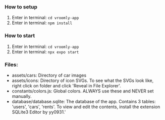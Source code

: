 ### How to setup
1. Enter in terminal: `cd vroomly-app`
2. Enter in terminal: `npm install`

### How to start
1. Enter in terminal: `cd vroomly-app`
2. Enter in terminal: `npx expo start`

### Files:
- assets/cars: Directory of car images
- assets/icons: Directory of icon SVGs. To see what the SVGs look like, right click on folder and click 'Reveal in File Explorer'.
- constants/colors.js: Global colors. ALWAYS use these and NEVER set manually.
- database/database.sqlite: The database of the app. Contains 3 tables: 'users', 'cars', 'rents'. To view and edit the contents, install the extension SQLite3 Editor by yy0931.'
